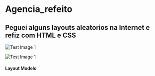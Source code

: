 # Agencia_refeito
## Peguei alguns layouts aleatorios na Internet e refiz com HTML e CSS 
![Test Image 1](https://raw.githubusercontent.com/LuccasTraumer/remade_random_websites/master/novo/Screenshot_2020-09-06%20One%20Page%20Love.png?token=AD5NGI2E6FV37GWDSKLNI2C7L3JOK)

![Test Image 1](https://raw.githubusercontent.com/LuccasTraumer/remade_random_websites/master/agencia/Screenshot_2020-09-06%20Digital%20Agency.png?token=AD5NGIY6ZESMIOXSZCLN43C7L3JQG)
#### Layout Modelo

